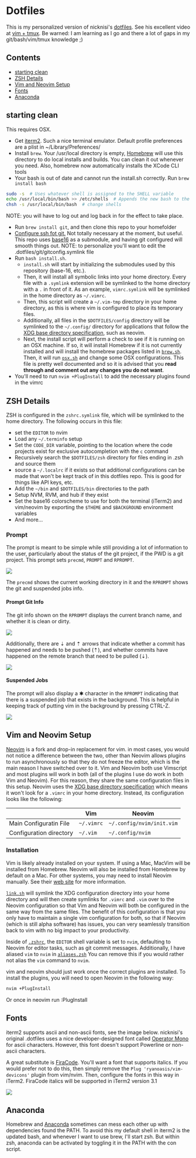 # Dotfiles

This is my personalized version of nicknisi's [dotfiles](https://github.com/nicknisi/dotfiles). See his excellent video at [vim + tmux](https://www.youtube.com/watch?v=5r6yzFEXajQ). Be warned: I am learning as I go and there a lot of gaps in my git/bash/vim/tmux knowledge ;)

## Contents

+ [starting clean](#starting-clean)
+ [ZSH Details](#zsh-details)
+ [Vim and Neovim Setup](#vim-and-neovim-setup)
+ [Fonts](#fonts)
+ [Anaconda](#anaconda)

## starting clean

This requires OSX.  
* Get [iterm2](https://www.iterm2.com/). Such a nice terminal emulator. Default profile preferences are a plist in ~/Library/Preferences/
*  Install `brew`. Your /usr/local directory is empty, [Homebrew](http://brew.sh/) will use this directory to do local installs and builds. You can clean it out whenever you need. Also, homebrew now automatically installs the XCode CLI tools
*  Your bash is out of date and cannot run the install.sh correctly. Run `brew install bash`

```bash
sudo -s  # Uses whatever shell is assigned to the SHELL variable
echo /usr/local/bin/bash >> /etc/shells  # Appends the new bash to the system's list
chsh -s /usr/local/bin/bash  # change shells 
```

NOTE: you will have to log out and log back in for the effect to take place.

* Run `brew install git`, and then clone this repo to your homefolder
* [Configure ssh fot git.](https://help.github.com/articles/generating-an-ssh-key/) Not totally necessary at the moment, but useful. This repo uses [base16](https://github.com/chriskempson/base16) as a submodule, and having git configured will smooth things out. NOTE: to personalize you'll want to edit the .dotfiles/git/gitconfig.symlink file
* Run `bash install.sh`.
  * `install.sh` will start by initializing the submodules used by this repository (base-16, etc.). 
  * Then, it will install all symbolic links into your home directory. Every file with a `.symlink` extension will be symlinked to the home directory with a `.` in front of it. As an example, `vimrc.symlink` will be symlinked in the home directory as `~/.vimrc`. 
  * Then, this script will create a `~/.vim-tmp` directory in your home directory, as this is where vim is configured to place its temporary files. 
  * Additionally, all files in the `$DOTFILES/config` directory will be symlinked to the `~/.config/` directory for applications that follow the [XDG base directory specification](http://standards.freedesktop.org/basedir-spec/basedir-spec-latest.html), such as neovim.
  * Next, the install script will perform a check to see if it is running on an OSX machine. If so, it will install Homebrew if it is not currently installed and will install the homebrew packages listed in [`brew.sh`](install/brew.sh). Then, it will run [`osx.sh`](install/osx.sh) and change some OSX configurations. This file is pretty well documented and so it is advised that you __read through and comment out any changes you do not want__. 
*  You'll need to run `nvim +PlugInstall` to add the necessary plugins found in the vimrc

## ZSH Details 

ZSH is configured in the `zshrc.symlink` file, which will be symlinked to the home directory. The following occurs in this file:

* set the `EDITOR` to nvim
* Load any `~/.terminfo` setup
* Set the `CODE_DIR` variable, pointing to the location where the code projects exist for exclusive autocompletion with the `c` command
* Recursively search the `$DOTFILES/zsh` directory for files ending in .zsh and source them
* source a `~/.localrc` if it exists so that additional configurations can be made that won't be kept track of in this dotfiles repo. This is good for things like API keys, etc.
* Add the `~/bin` and `$DOTFILES/bin` directories to the path
* Setup NVM, RVM, and hub if they exist
* Set the base16 colorscheme to use for both the terminal (iTerm2) and vim/neovim by exporting the `$THEME` and `$BACKGROUND` environment variables
* And more...


### Prompt

The prompt is meant to be simple while still providing a lot of information to the user, particularly about the status of the git project, if the PWD is a git project. This prompt sets `precmd`, `PROMPT` and `RPROMPT`.

![](http://nicknisi.com/share/prompt.png)

The `precmd` shows the current working directory in it and the `RPROMPT` shows the git and suspended jobs info.

#### Prompt Git Info

The git info shown on the `RPROMPT` displays the current branch name, and whether it is clean or dirty.

![](http://nicknisi.com/share/git-branch-state.png)

Additionally, there are ⇣ and ⇡ arrows that indicate whether a commit has happened and needs to be pushed (⇡), and whether commits have happened on the remote branch that need to be pulled (⇣).

![](http://nicknisi.com/share/git-arrows.png)

#### Suspended Jobs

The prompt will also display a ✱ character in the `RPROMPT` indicating that there is a suspended job that exists in the background. This is helpful in keeping track of putting vim in the background by pressing CTRL-Z.

![](http://nicknisi.com/share/suspended-jobs.png)

## Vim and Neovim Setup

[Neovim](https://neovim.io/) is a fork and drop-in replacement for vim. in most cases, you would not notice a difference between the two, other than Neovim allows plugins to run asynchronously so that they do not freeze the editor, which is the main reason I have switched over to it. Vim and Neovim both use Vimscript and most plugins will work in both (all of the plugins I use do work in both Vim and Neovim). For this reason, they share the same configuration files in this setup. Neovim uses the [XDG base directory specification](http://standards.freedesktop.org/basedir-spec/basedir-spec-latest.html) which means it won't look for a `.vimrc` in your home directory. Instead, its configuration looks like the following:

|                         | Vim        | Neovim                    |
|-------------------------|------------|---------------------------|
| Main Configuratin File  | `~/.vimrc` | `~/.config/nvim/init.vim` |
| Configuration directory | `~/.vim`   | `~/.config/nvim`          |

### Installation

Vim is likely already installed on your system. If using a Mac, MacVim will be installed from Homebrew. Neovim will also be installed from Homebrew by default on a Mac. For other systems, you may need to install Neovim manually. See their [web site](https://neovim.io) for more information.

[`link.sh`](install/link.sh) will symlink the XDG configuration directory into your home directory and will then create symlinks for `.vimrc` and `.vim` over to the Neovim configuration so that Vim and Neovim will both be configured in the same way from the same files. The benefit of this configuration is that you only have to maintain a single vim configuration for both, so that if Neovim (which is still alpha software) has issues, you can very seamlessly transition back to vim with no big impact to your productivity.

Inside of [`.zshrc`](zsh/zshrc.symlink), the `EDITOR` shell variable is set to `nvim`, defaulting to Neovim for editor tasks, such as git commit messages. Additionally, I have aliased `vim` to `nvim` in [`aliases.zsh`](zsh/aliases.zsh) You can remove this if you would rather not alias the `vim` command to `nvim`.

vim and neovim should just work once the correct plugins are installed. To install the plugins, you will need to open Neovim in the following way:

```bash
nvim +PlugInstall
```
Or once in neovim run :PlugInstall

## Fonts

iterm2 supports ascii and non-ascii fonts, see the image below. nicknisi's original .dotfiles uses a nice developer-designed font called  [Operator Mono](http://www.typography.com/fonts/operator/styles/operatormonoscreensmart) for ascii characters. However, this font doesn't support Powerline or non-ascii characters. 

A great substitute is [FiraCode](https://github.com/tonsky/FiraCode). You'll want a font that supports italics. If you would prefer not to do this, then simply remove the `Plug 'ryanoasis/vim-devicons'` plugin from vim/nvim. Then, configure the fonts in this way in iTerm2. FiraCode italics will be supported in iTerm2 version 3.1

![](http://nicknisi.com/share/iterm-fonts-config.png)

## Anaconda

Homebrew and [Anaconda](https://www.continuum.io/downloads) sometimes can mess each other up with dependencies found the PATH. To avoid this my default shell in iterm2 is the updated bash, and whenever I want to use brew, I'll start zsh. But within zsh, anaconda can be activated by toggling it in the PATH with the con script.
